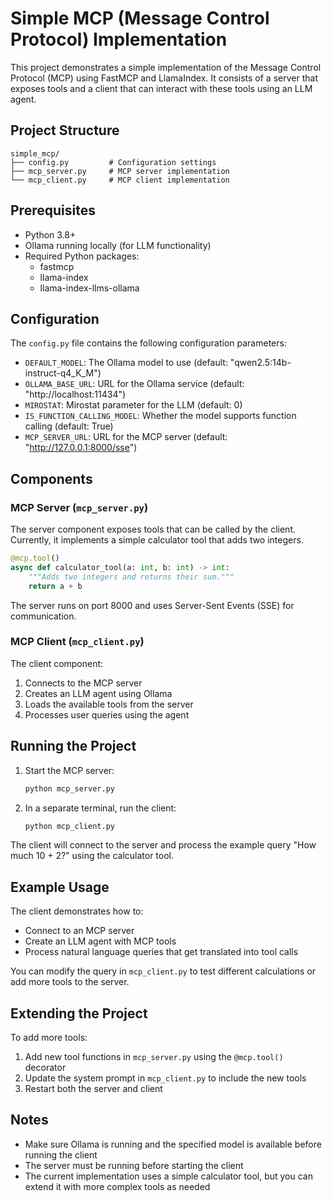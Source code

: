 # Simple MCP (Message Control Protocol) Implementation

This project demonstrates a simple implementation of the Message Control Protocol (MCP) using FastMCP and LlamaIndex. It consists of a server that exposes tools and a client that can interact with these tools using an LLM agent.

## Project Structure

```
simple_mcp/
├── config.py         # Configuration settings
├── mcp_server.py     # MCP server implementation
└── mcp_client.py     # MCP client implementation
```

## Prerequisites

- Python 3.8+
- Ollama running locally (for LLM functionality)
- Required Python packages:
  - fastmcp
  - llama-index
  - llama-index-llms-ollama

## Configuration

The `config.py` file contains the following configuration parameters:

- `DEFAULT_MODEL`: The Ollama model to use (default: "qwen2.5:14b-instruct-q4_K_M")
- `OLLAMA_BASE_URL`: URL for the Ollama service (default: "http://localhost:11434")
- `MIROSTAT`: Mirostat parameter for the LLM (default: 0)
- `IS_FUNCTION_CALLING_MODEL`: Whether the model supports function calling (default: True)
- `MCP_SERVER_URL`: URL for the MCP server (default: "http://127.0.0.1:8000/sse")

## Components

### MCP Server (`mcp_server.py`)

The server component exposes tools that can be called by the client. Currently, it implements a simple calculator tool that adds two integers.

```python
@mcp.tool()
async def calculator_tool(a: int, b: int) -> int:
    """Adds two integers and returns their sum."""
    return a + b
```

The server runs on port 8000 and uses Server-Sent Events (SSE) for communication.

### MCP Client (`mcp_client.py`)

The client component:
1. Connects to the MCP server
2. Creates an LLM agent using Ollama
3. Loads the available tools from the server
4. Processes user queries using the agent

## Running the Project

1. Start the MCP server:
   ```bash
   python mcp_server.py
   ```

2. In a separate terminal, run the client:
   ```bash
   python mcp_client.py
   ```

The client will connect to the server and process the example query "How much 10 + 2?" using the calculator tool.

## Example Usage

The client demonstrates how to:
- Connect to an MCP server
- Create an LLM agent with MCP tools
- Process natural language queries that get translated into tool calls

You can modify the query in `mcp_client.py` to test different calculations or add more tools to the server.

## Extending the Project

To add more tools:
1. Add new tool functions in `mcp_server.py` using the `@mcp.tool()` decorator
2. Update the system prompt in `mcp_client.py` to include the new tools
3. Restart both the server and client

## Notes

- Make sure Ollama is running and the specified model is available before running the client
- The server must be running before starting the client
- The current implementation uses a simple calculator tool, but you can extend it with more complex tools as needed
